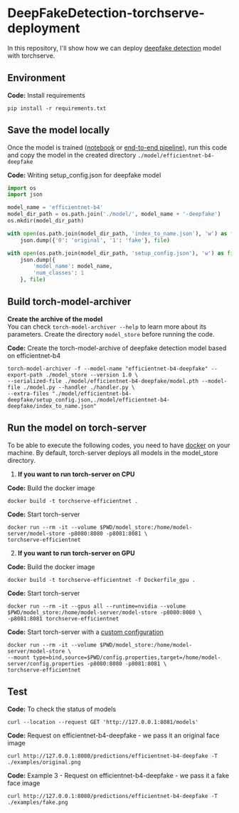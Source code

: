# DeepFakeDetection-torchserve-deployment

In this repository, I'll show how we can deploy [deepfake detection](https://github.com/naram92/DeepFakeDetection) model with torchserve.

## Environment

**Code:** Install requirements
```shell
pip install -r requirements.txt
```

## Save the model locally

Once the model is trained ([notebook](https://github.com/naram92/DeepFakeDetection) or [end-to-end pipeline](https://github.com/naram92/DeepFakeDetection-mlops-model-building)), run this code and copy the model in the created directory `./model/efficientnet-b4-deepfake`

**Code:** Writing setup_config.json for deepfake model
```python
import os
import json

model_name = 'efficientnet-b4'
model_dir_path = os.path.join('./model/', model_name + '-deepfake')
os.mkdir(model_dir_path)

with open(os.path.join(model_dir_path, 'index_to_name.json'), 'w') as file:
    json.dump({'0': 'original', '1': 'fake'}, file)

with open(os.path.join(model_dir_path, 'setup_config.json'), 'w') as file:
    json.dump({
        'model_name': model_name,
        'num_classes': 1
    }, file)
```

## Build torch-model-archiver

**Create the archive of the model**  
You can check ```torch-model-archiver --help``` to learn more about its parameters. Create the directory `model_store` before running the code.

**Code:** Create the torch-model-archive of deepfake detection model based on efficientnet-b4
```shell
torch-model-archiver -f --model-name "efficientnet-b4-deepfake" --export-path ./model_store --version 1.0 \
--serialized-file ./model/efficientnet-b4-deepfake/model.pth --model-file ./model.py --handler ./handler.py \
--extra-files "./model/efficientnet-b4-deepfake/setup_config.json,./model/efficientnet-b4-deepfake/index_to_name.json"
```

## Run the model on torch-server
To be able to execute the following codes, you need to have [docker](https://docs.docker.com/get-docker/) on your machine.
By default, torch-server deploys all models in the model_store directory.

1. **If you want to run torch-server on CPU**

**Code:** Build the docker image
```shell
docker build -t torchserve-efficientnet .
```

**Code:** Start torch-server
```shell
docker run --rm -it --volume $PWD/model_store:/home/model-server/model-store -p8080:8080 -p8081:8081 \
torchserve-efficientnet
```

2. **If you want to run torch-server on GPU**  

**Code:** Build the docker image
```shell
docker build -t torchserve-efficientnet -f Dockerfile_gpu .
```

**Code:** Start torch-server
```shell
docker run --rm -it --gpus all --runtime=nvidia --volume $PWD/model_store:/home/model-server/model-store -p8080:8080 \
-p8081:8081 torchserve-efficientnet
```

**Code:** Start torch-server with a [custom configuration](https://pytorch.org/serve/configuration.html)
```shell
docker run --rm -it --volume $PWD/model_store:/home/model-server/model-store \
--mount type=bind,source=$PWD/config.properties,target=/home/model-server/config.properties -p8080:8080 -p8081:8081 \
torchserve-efficientnet
```

## Test

**Code:** To check the status of models
```shell
curl --location --request GET 'http://127.0.0.1:8081/models'
```

**Code:** Request on efficientnet-b4-deepfake - we pass it an original face image
```shell
curl http://127.0.0.1:8080/predictions/efficientnet-b4-deepfake -T ./examples/original.png
```

**Code:** Example 3 - Request on efficientnet-b4-deepfake - we pass it a fake face image
```shell
curl http://127.0.0.1:8080/predictions/efficientnet-b4-deepfake -T ./examples/fake.png
```